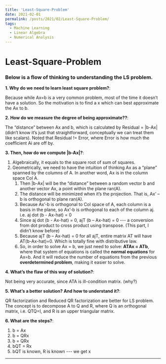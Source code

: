 ```yaml
---
title: 'Least-Square-Problem'
date: 2021-02-01
permalink: /posts/2021/02/Least-Square-Problem/
tags:
  - Machine Learning
  - Linear Algebra
  - Numerical Analysis
---
```




Least-Square-Problem
======

### Below is a flow of thinking to understanding the LS problem.

**1. Why do we need to learn least square problem?**: 

Because while Ax=b is a very common problem, most of the time it doesn’t have a solution. So the motivation is to find a x which can best approximate the Ax to b.


**2. How do we measure the degree of being approximate??**:

The “distance” between Ax and b, which is calculated by Residual = |b-Ax| (didn’t know it’s just that straightforward, conceptually we can treat them like scalars). Noted that Residual != Error, where Error is how much the coefficient Ai are off by. 


**3. Then, how do we compute |b-Ax|?**:

1. Algebraically, it equals to the square root of sum of squares.
2. Geometrically, we need to have the intuition of thinking Ax as a “plane” spanned by the columns of A. In another word, Ax is in the column space Col A. 
	1. Then |b-Ax| will be the “distance” between a random vector b and another vector Ax, a point within the plane ran(A). 
	2. The distance will be minimized when it’s the projection. That is, Ax’ – b is orthogonal to plane ran(A). 
	3. Because Ax’-b is orthogonal to Col space of A, each column is a basis in the plane, so Ax’-b is orthogonal to each of the column aj. i.e. aj dot (b - Ax-hat) = 0
	4. Since aj dot (b - Ax-hat) = 0, ajT (b – Ax-hat) = 0 --- a conversion from dot product to cross product using transpose. (This part, I didn’t know before)
	5. Because ajT (b – Ax-hat) = 0 for all ajT, entire matrix AT will have AT(b-Ax-hat)=0. Which is totally fine with distributive law.
	6. So, in order to solve Ax = b, we just need to solve: __ATAx = ATb__, where that system of equations is called the __normal equations__ for Ax=b. And it will reduce the number of equations from the previous __overdetermined problem__, making it easier to solve. 

**4. What’s the flaw of this way of solution?**:

Not being very accurate, since ATA is ill-condition matrix. (why?)

**5. What’s a better solution? And how to understand it?**:

QR factorization and Reduced QR factorization are better for LS problem. The concept is to decompose A to Q and R, where Q is an orthogonal matrix, i.e. QTQ=I, and R is an upper triangular matrix.

**6. What are the steps?**:

1. b = Ax 
2. b = QRx
3. b = QRx
4. bQT = Rx
5. bQT is known, R is known --- we get x

------
